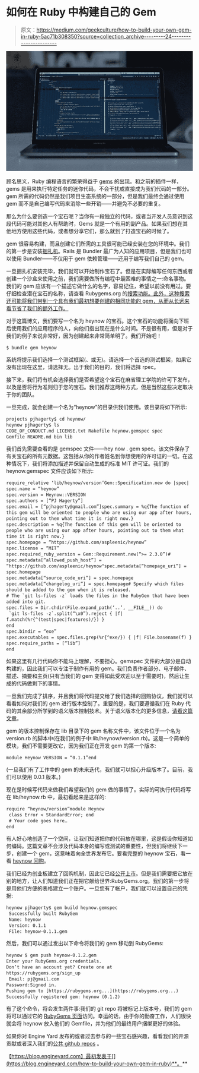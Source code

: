 # 如何在 Ruby 中构建自己的 Gem

> 原文：<https://medium.com/geekculture/how-to-build-your-own-gem-in-ruby-5ac71b308350?source=collection_archive---------24----------------------->

![](img/9a9f7b707fc146d4629d91ccfefb1907.png)

顾名思义，Ruby 编程语言的繁荣得益于 [gems](https://blog.engineyard.com/7-ruby-gems-to-keep-in-your-toolbox) 的出现。和之前的插件一样，gems 是用来执行特定任务的迷你代码，不会干扰或直接成为我们代码的一部分。gem 所需的代码仍然是我们项目生态系统的一部分，但是我们最终会通过使用 gem 而不是自己编写代码来消除一些开销——并避免不必要的重复。

那么为什么要创造一个宝石呢？当你有一段独立的代码，或者当开发人员意识到这段代码可能对其他人有帮助时，Gems 就是一个有用的副产品。如果我们想在其他地方使用这些代码，或者想分享它们，那么就到了打造宝石的时候了。

gem 很容易构建，而且创建它们所需的工具很可能已经安装在您的环境中。我们的第一步是安装[捆扎机](http://bundler.io/)。Rails 是 Bundler 最广为人知的应用项目，但是我们也可以使用 Bundler——不仅用于 gem 依赖管理——还用于编写我们自己的 gem。

一旦捆扎机安装完毕，我们就可以开始制作宝石了。但是在实际编写任何东西或者创建一个沙盒来使用之前，我们需要做所有编程中最困难的事情之一:命名事物。我们的 gem 应该有一个描述它做什么的名字，容易记住，希望以前没有用过。要仔细检查潜在宝石的名称，请查看 Rubygems.org 的[搜索功能。此外，这种搜索还可能将我们带到一个具有我们最初想要创建的相同功能的 gem，从而从长远来看节省了我们的额外工作。](https://rubygems.org/)

对于这篇博文，我们要写一个名为 heynow 的宝石。这个宝石的功能将面向下班后使用我们的应用程序的人，向他们指出现在是什么时间。不是很有用，但是对于我们的例子来说非常好，因为创建起来非常简单明了。我们开始吧！

```
$ bundle gem heynow
```

系统将提示我们选择一个测试框架(、或无)。请选择一个首选的测试框架，如果它没有出现在这里，请选择无。出于我们的目的，我们将选择 rpec。

接下来，我们将有机会选择我们是否希望这个宝石在麻省理工学院的许可下发布，以及是否将行为准则归于您的宝石。我们推荐这两种方式，但是当然这些决定取决于你的团队。

一旦完成，就会创建一个名为“heynow”的目录供我们使用。该目录将如下所示:

```
projects pjhagerty$ cd heynow/
heynow pjhagerty$ ls
CODE_OF_CONDUCT.md LICENSE.txt Rakefile heynow.gemspec spec
Gemfile README.md bin lib
```

我们首先需要查看的是 gemspec 文件——hey now . gem spec。该文件保存了有关宝石的所有元数据。这包括从你的作者姓名到你想使用的许可证的一切。在这种情况下，我们将添加描述并保留自动生成的标准 MIT 许可证。我们的 heynow.gemspec 文件应该如下所示:

```
require_relative ‘lib/heynow/version’Gem::Specification.new do |spec|
spec.name = “heynow”
spec.version = Heynow::VERSION
spec.authors = [“PJ Hagerty”]
spec.email = [“pjhagerty@gmail.com”]spec.summary = %q{The function of this gem will be oriented to people who are using our app after hours, pointing out to them what time it is right now.}
spec.description = %q{The function of this gem will be oriented to people who are using our app after hours, pointing out to them what time it is right now.}
spec.homepage = “https://github.com/aspleenic/heynow”
spec.license = “MIT”
spec.required_ruby_version = Gem::Requirement.new(“>= 2.3.0”)# spec.metadata[“allowed_push_host”] = “https://github.com/aspleenic/heynow"spec.metadata[“homepage_uri”] = spec.homepage
spec.metadata[“source_code_uri”] = spec.homepage
spec.metadata[“changelog_uri”] = spec.homepage# Specify which files should be added to the gem when it is released.
# The `git ls-files -z` loads the files in the RubyGem that have been added into git.
spec.files = Dir.chdir(File.expand_path(‘..’, __FILE__)) do
 `git ls-files -z`.split(“\x0”).reject { |f| f.match(%r{^(test|spec|features)/}) }
end
spec.bindir = “exe”
spec.executables = spec.files.grep(%r{^exe/}) { |f| File.basename(f) }
spec.require_paths = [“lib”]
end
```

如果这里有几行代码你不能马上理解，不要担心。gemspec 文件的大部分是自动构建的，因此我们可以专注于制作有用的 gem。我们负责作者部分、电子邮件、描述、摘要和主页(只有当我们的 gem 变得如此受欢迎以至于需要时)，然后让生成的代码做剩下的事情。

一旦我们完成了排序，并且我们将代码提交给了我们选择的回购协议，我们就可以看看如何对我们的 gem 进行版本控制了。重要的是，我们要遵循我们在 Ruby 代码的其余部分所学到的语义版本控制技术。关于语义版本化的更多信息，[请看这篇文章](http://guides.rubygems.org/patterns/#semantic-versioning)。

gem 的版本控制保存在 lib 目录下的 gem 名称文件中，该文件位于一个名为 version.rb 的脚本中(在我们的例子中:lib/heynow/version.rb)。这是一个简单的模块，我们不需要更改它，因为我们正在开发 gem 的第一个版本:

```
module Heynow VERSION = “0.1.1”end
```

(一旦我们有了工作中的 gem 的未来迭代，我们就可以担心升级版本了。目前，我们可以使用 0.0.1 版本。)

现在是时候写代码来做我们希望我们的 gem 做的事情了。实际的可执行代码将写在 lib/heynow.rb 中，最初看起来是这样的:

```
require “heynow/version”module Heynow
 class Error < StandardError; end
 # Your code goes here…
end
```

有人好心地创造了一个空间，让我们知道把你的代码放在哪里，这是假设你知道如何编码。这篇文章不会涉及代码本身的编写或测试的重要性，但我们将继续下一步，创建一个 gem，这意味着向全世界发布它。要看完整的 heynow 宝石，看一看 [heynow 回购](https://github.com/aspleenic/sleepr)。

我们已经为创业板建立了回购机制，因此它已经[公开上市](https://github.com/aspleenic/heynow)。但是我们需要把它放在别的地方，让人们知道我们正在把它献给世界:RubyGems.org。我们的第一步将是用他们方便的表格建立一个账户。一旦您有了帐户，我们就可以设置自己的凭据:

```
heynow pjhagerty$ gem build heynow.gemspec
 Successfully built RubyGem
 Name: heynow
 Version: 0.1.1
 File: heynow-0.1.1.gem
```

然后，我们可以通过发出以下命令将我们的 gem 移动到 RubyGems:

```
heynow $ gem push heynow-0.1.2.gem
Enter your RubyGems.org credentials.
Don’t have an account yet? Create one at
https://rubygems.org/sign_up
 Email: pj@gmail.com
Password:Signed in.
Pushing gem to [https://rubygems.org...](https://rubygems.org...)
Successfully registered gem: heynow (0.1.2)
```

有了这个命令，将会发生两件事:我们的 git repo 将被标记上版本号，我们的 gem 将可以通过它的 [RubyGems 页面](https://rubygems.org/gems/heynow)访问。幸运的话，由于你的勤奋工作，人们很快就会将 heynow 放入他们的 Gemfile，并为他们的最终用户捆绑更好的体验。

如果你对 Engine Yard 发布的或者过去参与的一些宝石感兴趣，看看我们的开源贡献或者深入我们的[公共 github repos](https://github.com/search?utf8=%E2%9C%93&q=Engine+Yard) 。

【https://blog.engineyard.com】最初发表于[](https://blog.engineyard.com/how-to-build-your-own-gem-in-ruby)**。**